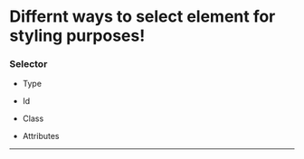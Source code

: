 # Differnt ways to select element for styling purposes!
<h3> Selector </h3>

*   Type

*   Id 

*   Class

*   Attributes

<hr>

